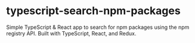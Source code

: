 # typescript-search-npm-packages

Simple TypeScript & React app to search for npm packages using the npm registry API. Built with TypeScript, React, and Redux.
